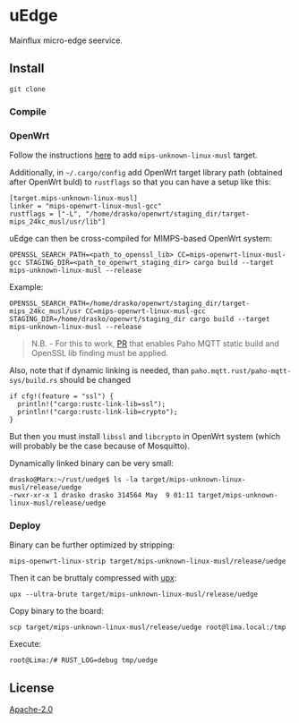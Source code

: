 # uEdge
Mainflux micro-edge seervice.

## Install

```
git clone
```

### Compile

### OpenWrt
Follow the instructions [here](https://github.com/japaric/rust-cross) to add `mips-unknown-linux-musl` target.

Additionally, in `~/.cargo/config` add OpenWrt target library path (obtained after OpenWrt buld)
to `rustflags` so that you can have a setup like this:

```
[target.mips-unknown-linux-musl]
linker = "mips-openwrt-linux-musl-gcc"
rustflags = ["-L", "/home/drasko/openwrt/staging_dir/target-mips_24kc_musl/usr/lib"]
```

uEdge can then be cross-compiled for MIMPS-based OpenWrt system:

```
OPENSSL_SEARCH_PATH=<path_to_openssl_lib> CC=mips-openwrt-linux-musl-gcc STAGING_DIR=<path_to_openwrt_staging_dir> cargo build --target mips-unknown-linux-musl --release
```

Example:

```
OPENSSL_SEARCH_PATH=/home/drasko/openwrt/staging_dir/target-mips_24kc_musl/usr CC=mips-openwrt-linux-musl-gcc STAGING_DIR=/home/drasko/openwrt/staging_dir cargo build --target mips-unknown-linux-musl --release
```

> N.B. - For this to work, [PR](https://github.com/eclipse/paho.mqtt.rust/pull/40) that
> enables Paho MQTT static build and OpenSSL lib finding must be applied.
>

Also, note that if dynamic linking is needed, than `paho.mqtt.rust/paho-mqtt-sys/build.rs` should be changed
```
if cfg!(feature = "ssl") {
  println!("cargo:rustc-link-lib=ssl");
  println!("cargo:rustc-link-lib=crypto");
}
```

But then you must install `libssl` and `libcrypto` in OpenWrt system (which will probably be the case because of Mosquitto).

Dynamically linked binary can be very small:
```
drasko@Marx:~/rust/uedge$ ls -la target/mips-unknown-linux-musl/release/uedge
-rwxr-xr-x 1 drasko drasko 314564 May  9 01:11 target/mips-unknown-linux-musl/release/uedge
```

### Deploy
Binary can be further optimized by stripping:
```
mips-openwrt-linux-strip target/mips-unknown-linux-musl/release/uedge
```

Then it can be bruttaly compressed with [upx]():
```
upx --ultra-brute target/mips-unknown-linux-musl/release/uedge
```

Copy binary to the board:
```
scp target/mips-unknown-linux-musl/release/uedge root@lima.local:/tmp
```

Execute:
```
root@Lima:/# RUST_LOG=debug tmp/uedge 
```

## License
[Apache-2.0](LICENSE)